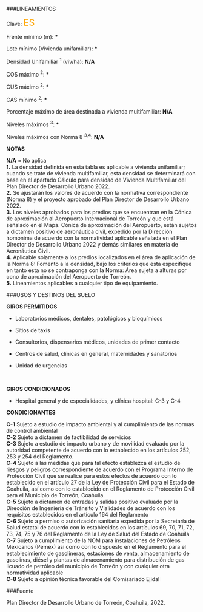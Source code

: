 
###LINEAMIENTOS

Clave: <span style="color:orange; font-size:x-large">ES</span>

Frente mínimo (m): <b>*</b>

Lote mínimo (Vivienda unifamiliar): <b>*</b>

Densidad Unifamiliar <sup>1</sup> (viv/ha): <b>N/A</b>

COS máximo <sup>2</sup>: <b>*</b>

CUS máximo <sup>2</sup>: <b>*</b>

CAS mínimo <sup>2</sup>: <b>*</b>

Porcentaje máximo de área destinada a vivienda multifamiliar: <b>N/A</b>

Niveles máximos <sup>3</sup>: <b>*</b>

Niveles máximos con Norma 8  <sup>3,4</sup>: <b>N/A</b>

<p>
<span style="color:gray; font-size:small">

<b>NOTAS</b></br>

<b>N/A</b> = No aplica</br>
<b>1.</b> La densidad definida en esta tabla es aplicable a vivienda unifamiliar; cuando se trate de vivienda multifamiliar, esta densidad se determinará con base en el apartado Cálculo para densidad de Vivienda Multifamiliar del Plan Director de Desarrollo Urbano 2022. </br>
<b>2.</b> Se ajustarán los valores de acuerdo con la normativa correspondiente (Norma 8) y el proyecto aprobado del Plan Director de Desarrollo Urbano 2022. </br>
<b>3.</b> Los niveles aprobados para los predios que se encuentran en la Cónica de aproximación al Aeropuerto Internacional de Torreón y que está señalado en el Mapa. Cónica de aproximación del Aeropuerto, están sujetos a dictamen positivo de aeronáutica civil, expedido por la Dirección homónima de acuerdo con la normatividad aplicable señalada en el Plan Director de Desarrollo Urbano 2022 y demás similares en materia de Aeronáutica Civil.</br>
<b>4.</b> Aplicable solamente a los predios localizados en el área de aplicación de la Norma 8: Fomento a la densidad, bajo los criterios que esta especifique en tanto esta no se contraponga con la Norma: Área sujeta a alturas por cono de aproximación del Aeropuerto de Torreón.</br>
<b>5.</b> Lineamientos aplicables a cualquier tipo de equipamiento.</br>


</span>
</p>

###USOS Y DESTINOS DEL SUELO

**GIROS PERMITIDOS**

- Laboratorios médicos, dentales, patológicos y bioquímicos

- Sitios de taxis

- Consultorios, dispensarios médicos, unidades de primer contacto

- Centros de salud, clínicas en general, maternidades y sanatorios

- Unidad de urgencias

</br>

**GIROS CONDICIONADOS**

- Hospital general y de especialidades, y clínica hospital: C-3 y C-4

**CONDICIONANTES**

<p>
<span style="color:gray; font-size:small">

<b>C-1</b>  Sujeto a estudio de impacto ambiental y al cumplimiento de las normas de control ambiental</br>
<b>C-2</b>  Sujeto a dictamen de factibilidad de servicios</br>
<b>C-3</b>  Sujeto a estudio de impacto urbano y de movilidad evaluado por la autoridad competente de acuerdo con lo establecido en los artículos 252, 253 y 254 del Reglamento.</br>
<b>C-4</b>  Sujeto a las medidas que para tal efecto establezca el estudio de riesgos y peligros correspondiente de acuerdo con el Programa Interno de Protección Civil que se realice para estos efectos de acuerdo con lo establecido en el artículo 27 de la Ley de Protección Civil para el Estado de Coahuila, así como con lo establecido en el Reglamento de Protección Civil para el Municipio de Torreón, Coahuila.</br>
<b>C-5</b>  Sujeto a dictamen de entradas y salidas positivo evaluado por la Dirección de Ingeniería de Tránsito y Vialidades de acuerdo con los requisitos establecidos en el artículo 164 del Reglamento</br>
<b>C-6</b>  Sujeto a permiso o autorización sanitaria expedida por la Secretaría de Salud estatal de acuerdo con lo establecidos en los artículos 69, 70, 71, 72, 73, 74, 75 y 76 del Reglamento de la Ley de Salud del Estado de Coahuila</br>
<b>C-7</b>  Sujeto a cumplimiento de la NOM para instalaciones de Petróleos Mexicanos (Pemex) así como con lo dispuesto en el Reglamento para el establecimiento de gasolineras, estaciones de venta, almacenamiento de gasolinas, diésel y plantas de almacenamiento para distribución de gas licuado de petróleo del municipio de Torreón y con cualquier otra normatividad aplicable</br>
<b>C-8</b>  Sujeto a opinión técnica favorable del Comisariado Ejidal</br>

</span>
</p>

###Fuente

Plan Director de Desarrollo Urbano de Torreón, Coahuila, 2022.

